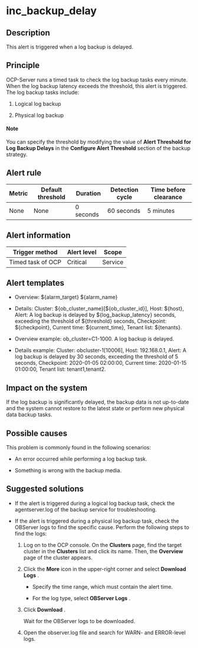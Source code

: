 inc_backup_delay
=====================================

**Description**
------------------------------------

This alert is triggered when a log backup is delayed.

Principle
------------------------------

OCP-Server runs a timed task to check the log backup tasks every minute. When the log backup latency exceeds the threshold, this alert is triggered. The log backup tasks include:

1. Logical log backup

2. Physical log backup

  <main id="notice" type='explain'>
    <h4>Note</h4>
    <p>You can specify the threshold by modifying the value of <strong>Alert Threshold for Log Backup Delays</strong> in the <strong>Configure Alert Threshold</strong> section of the backup strategy.</p>
  </main>

**Alert rule**
-----------------------------------

| Metric | Default threshold | Duration  | Detection cycle | Time before clearance |
|--------|-------------------|-----------|-----------------|-----------------------|
| None   | None              | 0 seconds | 60 seconds      | 5 minutes             |

**Alert information**
------------------------------------------

|  Trigger method   | Alert level |  Scope  |
|-------------------|-------------|---------|
| Timed task of OCP | Critical    | Service |

**Alert templates**
----------------------------------------

* Overview: ${alarm_target} ${alarm_name}

* Details: Cluster: ${ob_cluster_name}[\${ob_cluster_id}], Host: ${host}, Alert: A log backup is delayed by ${log_backup_latency} seconds, exceeding the threshold of ${threshold} seconds, Checkpoint: ${checkpoint}, Current time: ${current_time}, Tenant list: ${tenants}.

* Overview example: ob_cluster=C1-1000. A log backup is delayed.

* Details example: Cluster: obcluster-1[10006], Host: 192.168.0.1, Alert: A log backup is delayed by 30 seconds, exceeding the threshold of 5 seconds, Checkpoint: 2020-01-05 02:00:00, Current time: 2020-01-15 01:00:00, Tenant list: tenant1,tenant2.

**Impact on the system**
---------------------------------------------

If the log backup is significantly delayed, the backup data is not up-to-date and the system cannot restore to the latest state or perform new physical data backup tasks.

**Possible causes**
----------------------------------------

This problem is commonly found in the following scenarios:

* An error occurred while performing a log backup task.

* Something is wrong with the backup media.

**Suggested solutions**
--------------------------------------------

* If the alert is triggered during a logical log backup task, check the agentserver.log of the backup service for troubleshooting.

* If the alert is triggered during a physical log backup task, check the OBServer logs to find the specific cause. Perform the following steps to find the logs:

  1. Log on to the OCP console. On the **Clusters** page, find the target cluster in the **Clusters** list and click its name. Then, the **Overview** page of the cluster appears.

  2. Click the **More** icon in the upper-right corner and select **Download Logs** .

     * Specify the time range, which must contain the alert time.

     * For the log type, select **OBServer Logs** .

  3. Click **Download** .

     Wait for the OBServer logs to be downloaded.

  4. Open the observer.log file and search for WARN- and ERROR-level logs.
